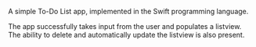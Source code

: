 A simple To-Do List app, implemented in the Swift programming language.

The app successfully takes input from the user and populates a listview. The ability to delete and automatically update the listview is also present.
